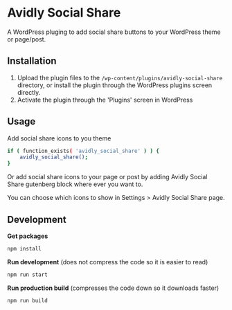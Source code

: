 # Avidly Social Share

A WordPress pluging to add social share buttons to your WordPress theme or page/post.

## Installation
1. Upload the plugin files to the `/wp-content/plugins/avidly-social-share` directory, or install the plugin through the WordPress plugins screen directly.
1. Activate the plugin through the 'Plugins' screen in WordPress

## Usage
Add social share icons to you theme
```sh
if ( function_exists( 'avidly_social_share' ) ) {
	avidly_social_share();
}
```

Or add social share icons to your page or post by adding Avidly Social Share gutenberg block where ever you want to.

You can choose which icons to show in Settings > Avidly Social Share page.

## Development
**Get packages**
```sh
npm install
```
**Run development** (does not compress the code so it is easier to read)
```sh
npm run start
```

**Run production build** (compresses the code down so it downloads faster)
```sh
npm run build
```
